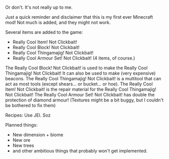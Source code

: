 Or don't. It's not really up to me.

Just a quick reminder and disclaimer that this is my first ever Minecraft mod!
Not much is added, and they might not work.

Several items are added to the game:
- Really Cool Item! Not Clickbait!
- Really Cool Block! Not Clickbait!
- Really Cool Thingamajig! Not Clickbait!
- Really Cool Armour Set! Not Clickbait! (4 items, of course.)

The Really Cool Block! Not Clickbait! is used to make the Really Cool Thingamajig! Not Clickbait!
It can also be used to make (very expensive) beacons.
The Really Cool Thingamajig! Not Clickbait! is a multitool that can act as most tools (except shears... or bucket... or hoe).
The Really Cool Item! Not Clickbait! is the repair material for the Really Cool Thingamajig! Not Clickbait!
The Really Cool Armour Set! Not Clickbait! has double the protection of diamond armour! (Textures might be a bit buggy, but I couldn't be bothered to fix them)


Recipes:
Use JEI. Soz

Planned things:
- New dimension + biome
- New ore
- New trees
- and other ambitious things that probably won't get implemented.
